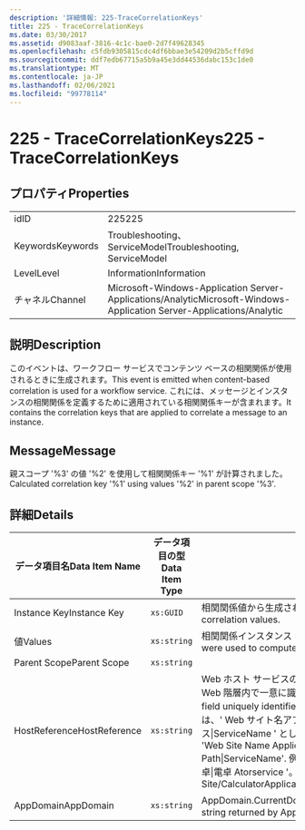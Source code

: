 ```yaml
---
description: '詳細情報: 225-TraceCorrelationKeys'
title: 225 - TraceCorrelationKeys
ms.date: 03/30/2017
ms.assetid: d9083aaf-3816-4c1c-bae0-2d7f49628345
ms.openlocfilehash: c5fdb9305815cdc4df6bbae3e54209d2b5cffd9d
ms.sourcegitcommit: ddf7edb67715a5b9a45e3dd44536dabc153c1de0
ms.translationtype: MT
ms.contentlocale: ja-JP
ms.lasthandoff: 02/06/2021
ms.locfileid: "99778114"
---
```

# <a name="225---tracecorrelationkeys"></a><span data-ttu-id="3940c-103">225 - TraceCorrelationKeys</span><span class="sxs-lookup"><span data-stu-id="3940c-103">225 - TraceCorrelationKeys</span></span>

## <a name="properties"></a><span data-ttu-id="3940c-104">プロパティ</span><span class="sxs-lookup"><span data-stu-id="3940c-104">Properties</span></span>  
  
|||  
|-|-|  
|<span data-ttu-id="3940c-105">id</span><span class="sxs-lookup"><span data-stu-id="3940c-105">ID</span></span>|<span data-ttu-id="3940c-106">225</span><span class="sxs-lookup"><span data-stu-id="3940c-106">225</span></span>|  
|<span data-ttu-id="3940c-107">Keywords</span><span class="sxs-lookup"><span data-stu-id="3940c-107">Keywords</span></span>|<span data-ttu-id="3940c-108">Troubleshooting、ServiceModel</span><span class="sxs-lookup"><span data-stu-id="3940c-108">Troubleshooting, ServiceModel</span></span>|  
|<span data-ttu-id="3940c-109">Level</span><span class="sxs-lookup"><span data-stu-id="3940c-109">Level</span></span>|<span data-ttu-id="3940c-110">Information</span><span class="sxs-lookup"><span data-stu-id="3940c-110">Information</span></span>|  
|<span data-ttu-id="3940c-111">チャネル</span><span class="sxs-lookup"><span data-stu-id="3940c-111">Channel</span></span>|<span data-ttu-id="3940c-112">Microsoft-Windows-Application Server-Applications/Analytic</span><span class="sxs-lookup"><span data-stu-id="3940c-112">Microsoft-Windows-Application Server-Applications/Analytic</span></span>|  
  
## <a name="description"></a><span data-ttu-id="3940c-113">説明</span><span class="sxs-lookup"><span data-stu-id="3940c-113">Description</span></span>  

 <span data-ttu-id="3940c-114">このイベントは、ワークフロー サービスでコンテンツ ベースの相関関係が使用されるときに生成されます。</span><span class="sxs-lookup"><span data-stu-id="3940c-114">This event is emitted when content-based correlation is used for a workflow service.</span></span> <span data-ttu-id="3940c-115">これには、メッセージとインスタンスの相関関係を定義するために適用されている相関関係キーが含まれます。</span><span class="sxs-lookup"><span data-stu-id="3940c-115">It contains the correlation keys that are applied to correlate a message to an instance.</span></span>  
  
## <a name="message"></a><span data-ttu-id="3940c-116">Message</span><span class="sxs-lookup"><span data-stu-id="3940c-116">Message</span></span>  

 <span data-ttu-id="3940c-117">親スコープ '%3' の値 '%2' を使用して相関関係キー '%1' が計算されました。</span><span class="sxs-lookup"><span data-stu-id="3940c-117">Calculated correlation key '%1' using values '%2' in parent scope '%3'.</span></span>  
  
## <a name="details"></a><span data-ttu-id="3940c-118">詳細</span><span class="sxs-lookup"><span data-stu-id="3940c-118">Details</span></span>  
  
|<span data-ttu-id="3940c-119">データ項目名</span><span class="sxs-lookup"><span data-stu-id="3940c-119">Data Item Name</span></span>|<span data-ttu-id="3940c-120">データ項目の型</span><span class="sxs-lookup"><span data-stu-id="3940c-120">Data Item Type</span></span>|<span data-ttu-id="3940c-121">説明</span><span class="sxs-lookup"><span data-stu-id="3940c-121">Description</span></span>|  
|--------------------|--------------------|-----------------|  
|<span data-ttu-id="3940c-122">Instance Key</span><span class="sxs-lookup"><span data-stu-id="3940c-122">Instance Key</span></span>|`xs:GUID`|<span data-ttu-id="3940c-123">相関関係値から生成されたキー。</span><span class="sxs-lookup"><span data-stu-id="3940c-123">The key that was generated from the correlation values.</span></span>|  
|<span data-ttu-id="3940c-124">値</span><span class="sxs-lookup"><span data-stu-id="3940c-124">Values</span></span>|`xs:string`|<span data-ttu-id="3940c-125">相関関係インスタンス キーの計算に使用された値。</span><span class="sxs-lookup"><span data-stu-id="3940c-125">The values that were used to compute the correlation instance key.</span></span>|  
|<span data-ttu-id="3940c-126">Parent Scope</span><span class="sxs-lookup"><span data-stu-id="3940c-126">Parent Scope</span></span>|`xs:string`||  
|<span data-ttu-id="3940c-127">HostReference</span><span class="sxs-lookup"><span data-stu-id="3940c-127">HostReference</span></span>|`xs:string`|<span data-ttu-id="3940c-128">Web ホスト サービスの場合は、このフィールドにより、サービスが Web 階層内で一意に識別されます。</span><span class="sxs-lookup"><span data-stu-id="3940c-128">For Web hosted services, this field uniquely identifies the service in the Web hierarchy.</span></span> <span data-ttu-id="3940c-129">この形式は、' Web サイト名アプリケーションの仮想パス&#124;サービスの仮想パス&#124;ServiceName ' として定義されています。</span><span class="sxs-lookup"><span data-stu-id="3940c-129">Its format is defined as 'Web Site Name Application Virtual Path&#124;Service Virtual Path&#124;ServiceName'.</span></span> <span data-ttu-id="3940c-130">例: ' 既定の Web サイト/計算 Atorapplication&#124;/電卓&#124;電卓 Atorservice '。</span><span class="sxs-lookup"><span data-stu-id="3940c-130">Example: 'Default Web Site/CalculatorApplication&#124;/CalculatorService.svc&#124;CalculatorService'.</span></span>|  
|<span data-ttu-id="3940c-131">AppDomain</span><span class="sxs-lookup"><span data-stu-id="3940c-131">AppDomain</span></span>|`xs:string`|<span data-ttu-id="3940c-132">AppDomain.CurrentDomain.FriendlyName で返される文字列。</span><span class="sxs-lookup"><span data-stu-id="3940c-132">The string returned by AppDomain.CurrentDomain.FriendlyName.</span></span>|
